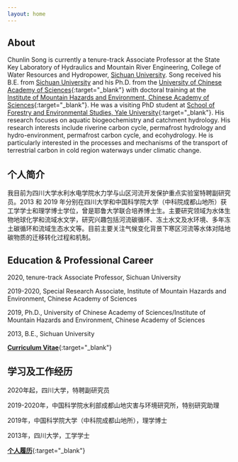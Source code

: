 ```yaml
---
layout: home
---
```


## About

Chunlin Song is currently a tenure-track Associate Professor at the State Key Laboratory of Hydraulics and Mountain River Engineering, College of Water Resources and Hydropower, [Sichuan University](http://en.scu.edu.cn/). Song received his B.E. from [Sichuan University](http://en.scu.edu.cn/) and his Ph.D. from the [University of Chinese Academy of Sciences](http://english.ucas.ac.cn/){:target="_blank"} with doctoral training at the [Institute of Mountain Hazards and Environment, Chinese Academy of Sciences](http://english.imde.cas.cn/){:target="_blank"}. He was a visiting PhD student at [School of Forestry and Environmental Studies, Yale University](https://environment.yale.edu/){:target="_blank"}. His research focuses on aquatic biogeochemistry and  catchment hydrology. His research interests include riverine carbon cycle, permafrost hydrology and hydro-environment, permafrost carbon cycle, and ecohydrology. He is particularly interested in the processes and mechanisms of the transport of terrestrial carbon in cold region waterways under climatic change.

## 个人简介

我目前为四川大学水利水电学院水力学与山区河流开发保护重点实验室特聘副研究员。2013 和 2019 年分别在四川大学和中国科学院大学（中科院成都山地所）获工学学士和理学博士学位，曾是耶鲁大学联合培养博士生。主要研究领域为水体生物地球化学和流域水文学，研究兴趣包括河流碳循环、冻土水文及水环境、多年冻土碳循环和流域生态水文等。目前主要关注气候变化背景下寒区河流等水体对陆地碳物质的迁移转化过程和机制。

## Education & Professional Career

2020, tenure-track Associate Professor, Sichuan University

2019-2020, Special Research Associate, Institute of Mountain Hazards and Environment, Chinese Academy of Sciences

2019, Ph.D., University of Chinese Academy of Sciences/Institute of Mountain Hazards and Environment, Chinese Academy of Sciences

2013, B.E., Sichuan University

[**Curriculum Vitae**](https://songchunlin.net/files/others/songchunlin_cv.pdf){:target="_blank"}

## 学习及工作经历

2020年起，四川大学，特聘副研究员

2019-2020年，中国科学院水利部成都山地灾害与环境研究所，特别研究助理

2019年，中国科学院大学（中科院成都山地所），理学博士

2013年，四川大学，工学学士

[**个人履历**](https://songchunlin.net/files/others/songchunlin_cv_cn.pdf){:target="_blank"}